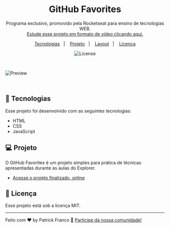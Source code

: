 <h1 align="center"> GitHub Favorites </h1>

<p align="center">
Programa exclusivo, promovido pela Rocketseat para ensino de tecnologias WEB. <br/>
<a href="https://www.rocketseat.com.br">Estude esse projeto em formato de vídeo clicando aqui.</a>
</p>

<p align="center">
  <a href="#-tecnologias">Tecnologias</a>&nbsp;&nbsp;&nbsp;|&nbsp;&nbsp;&nbsp;
  <a href="#-projeto">Projeto</a>&nbsp;&nbsp;&nbsp;|&nbsp;&nbsp;&nbsp;
  <a href="#-layout">Layout</a>&nbsp;&nbsp;&nbsp;|&nbsp;&nbsp;&nbsp;
  <a href="#memo-licença">Licença</a>
</p>

<p align="center">
  <img alt="License" src="https://img.shields.io/static/v1?label=license&message=MIT&color=49AA26&labelColor=000000">
</p>

<br>

![Preview](https://github.com/patrickxfranco/gitfavs/assets/52086621/885ba26e-0cf9-4fc1-bd40-bc778f967305)

<br>

## 🚀 Tecnologias

Esse projeto foi desenvolvido com as seguintes tecnologias:

- HTML
- CSS
- JavaScript

## 💻 Projeto

O GitHub Favorites é um projeto simples para prática de técnicas apresentadas durante as aulas do Explorer.

- [Acesse o projeto finalizado, online](https://patrickxfranco.github.io/gitfavs/)

## :memo: Licença

Esse projeto está sob a licença MIT.

---

Feito com ♥ by Patrick Franco :wave: [Participe da nossa comunidade!](https://discord.gg/rocketseat)
